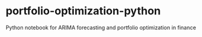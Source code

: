 # portfolio-optimization-python
Python notebook for ARIMA forecasting and portfolio optimization in finance
